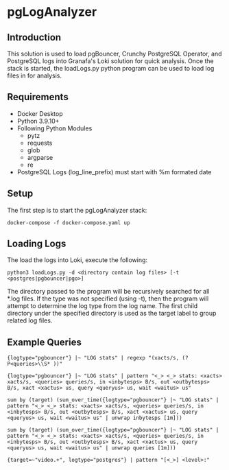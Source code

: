 # pgLogAnalyzer


## Introduction
This solution is used to load pgBouncer, Crunchy PostgreSQL Operator, and PostgreSQL logs into Granafa's Loki solution for quick analysis.  Once the stack is started, the loadLogs.py python program can be used to load log files in for analysis.

## Requirements
- Docker Desktop
- Python 3.9.10+
- Following Python Modules
  - pytz
  - requests
  - glob
  - argparse
  - re
- PostgreSQL Logs (log_line_prefix) must start with %m formated date

## Setup
The first step is to start the pgLogAnalyzer stack:

```
docker-compose -f docker-compose.yaml up
```


## Loading Logs
The load the logs into Loki, execute the following:

```
python3 loadLogs.py -d <directory contain log files> [-t <postgres|pgbouncer|pgo>]
```

The directory passed to the program will be recursively searched for all *.log files.  If the type was not specified (using -t), then the program will attempt to determine the log type from the log name.  The first child directory under the specified directory is used as the target label to group related log files.

## Example Queries
```
{logtype="pgbouncer"} |~ "LOG stats" | regexp "(xacts/s, (?P<queries>\\S* ))" 

{logtype="pgbouncer"} |~ "LOG stats" | pattern "<_> <_> stats: <xacts> xacts/s, <queries> queries/s, in <inbytesps> B/s, out <outbytesps> B/s, xact <xactus> us, query <queryus> us, wait <waitus> us"

sum by (target) (sum_over_time({logtype="pgbouncer"} |~ "LOG stats" | pattern "<_> <_> stats: <xacts> xacts/s, <queries> queries/s, in <inbytesps> B/s, out <outbytesps> B/s, xact <xactus> us, query <queryus> us, wait <waitus> us" | unwrap inbytesps [1m]))

sum by (target) (sum_over_time({logtype="pgbouncer"} |~ "LOG stats" | pattern "<_> <_> stats: <xacts> xacts/s, <queries> queries/s, in <inbytesps> B/s, out <outbytesps> B/s, xact <xactus> us, query <queryus> us, wait <waitus> us" | unwrap queries [1m]))

{target=~"video.+", logtype="postgres"} | pattern "[<_>] <level>:"
```